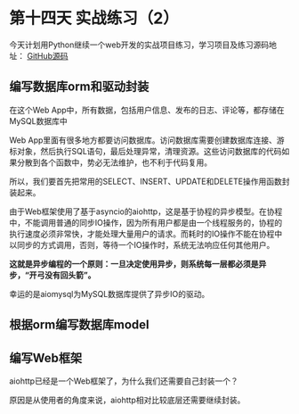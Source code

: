 # 第十四天 实战练习（2）
今天计划用Python继续一个web开发的实战项目练习，学习项目及练习源码地址：
[GitHub源码](https://github.com/coojee2012/LearnPython)

## 编写数据库orm和驱动封装

在这个Web App中，所有数据，包括用户信息、发布的日志、评论等，都存储在MySQL数据库中

Web App里面有很多地方都要访问数据库。访问数据库需要创建数据库连接、游标对象，然后执行SQL语句，最后处理异常，清理资源。这些访问数据库的代码如果分散到各个函数中，势必无法维护，也不利于代码复用。

所以，我们要首先把常用的SELECT、INSERT、UPDATE和DELETE操作用函数封装起来。

由于Web框架使用了基于asyncio的aiohttp，这是基于协程的异步模型。在协程中，不能调用普通的同步IO操作，因为所有用户都是由一个线程服务的，协程的执行速度必须非常快，才能处理大量用户的请求。而耗时的IO操作不能在协程中以同步的方式调用，否则，等待一个IO操作时，系统无法响应任何其他用户。

**这就是异步编程的一个原则：一旦决定使用异步，则系统每一层都必须是异步，“开弓没有回头箭”。**

幸运的是aiomysql为MySQL数据库提供了异步IO的驱动。

## 根据orm编写数据库model

## 编写Web框架
aiohttp已经是一个Web框架了，为什么我们还需要自己封装一个？

原因是从使用者的角度来说，aiohttp相对比较底层还需要继续封装。